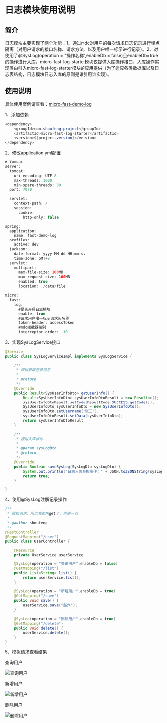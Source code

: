 # 日志模块使用说明

## 简介

日志模块主要实现了两个功能：1、通过mdc对用户的每次请求日志记录进行埋点隔离（对用户请求的接口名称、请求方法、以及用户唯一标示进行记录）。2、对使用了@SysLog(operation = "操作名称",enableDb = false)且enableDb=true的操作进行入库，micro-fast-log-starter模块仅提供入库操作接口，入库操作实现类由引入micro-fast-log-starter模块的应用提供（为了适应各类数据库以及日志表结构，日志模块日志入库的原则是谁引用谁实现）。

## 使用说明

具体使用案例请查看：[micro-fast-demo-log](https://github.com/shoufengsfsf/micro-fast-project/tree/develop/micro-fast-demo/micro-fast-demo-log)

1、添加依赖

```java
<dependency>
    <groupId>com.shoufeng.project</groupId>
    <artifactId>micro-fast-log-starter</artifactId>
    <version>${project.version}</version>
</dependency>
```

2、修改application.yml配置

```java
# Tomcat
server:
  tomcat:
    uri-encoding: UTF-8
    max-threads: 1000
    min-spare-threads: 30
  port: 7070

  servlet:
    context-path: /
    session:
      cookie:
        http-only: false

spring:
  application:
    name: fast-demo-log
  profiles:
    active: dev
  jackson:
    date-format: yyyy-MM-dd HH:mm:ss
    time-zone: GMT+8
  servlet:
    multipart:
      max-file-size: 100MB
      max-request-size: 100MB
      enabled: true
      location: ./data/file

micro:
  fast:
    log:
      #是否开启日志模块
      enable: true
      #请求用户唯一标示请求头名称
      token-header: accessToken
      #mdc拦截器级别
      interceptor-order: -10
```

3、实现SysLogService接口

```java
@Service
public class SysLogServiceImpl implements SysLogService {

    /**
     * 模拟获取登录信息
     *
     * @return
     */
    @Override
    public Result<SysUserInfoDto> getUserInfo() {
        Result<SysUserInfoDto> sysUserInfoDtoResult = new Result<>();
        sysUserInfoDtoResult.setCode(ResultCode.SUCCESS.getCode());
        SysUserInfoDto sysUserInfoDto = new SysUserInfoDto();
        sysUserInfoDto.setUsername("张三");
        sysUserInfoDtoResult.setData(sysUserInfoDto);
        return sysUserInfoDtoResult;
    }

    /**
     * 模拟入库操作
     *
     * @param sysLogDto
     * @return
     */
    @Override
    public Boolean saveSysLog(SysLogDto sysLogDto) {
        System.out.println("日志入库模拟操作；" + JSON.toJSONString(sysLogDto));
        return true;
    }

}
```

4、使用@SysLog注解记录操作

```java
/**
 * 模拟请求，所以我都用get了，方便一点
 *
 * @author shoufeng
 */
@RestController
@RequestMapping("/user")
public class UserController {

    @Resource
    private UserService userService;

    @SysLog(operation = "查询用户",enableDb = false)
    @GetMapping("/list")
    public List<String> list() {
        return userService.list();
    }

    @SysLog(operation = "新增用户",enableDb = true)
    @GetMapping("/save")
    public void save() {
        userService.save("赵六");
    }

    @SysLog(operation = "删除用户",enableDb = true)
    @GetMapping("/delete")
    public void delete() {
        userService.delete();
    }
}
```

5、模拟请求查看结果

查询用户

![查询用户](https://tva1.sinaimg.cn/large/007S8ZIlly1gf7dihdk8vj31zg0jmwlp.jpg)

新增用户

![新增用户](https://tva1.sinaimg.cn/large/007S8ZIlly1gf7disphvbj321m0mmdzc.jpg)

删除用户

![删除用户](https://tva1.sinaimg.cn/large/007S8ZIlly1gf7dj0gshpj322u0s614y.jpg)

